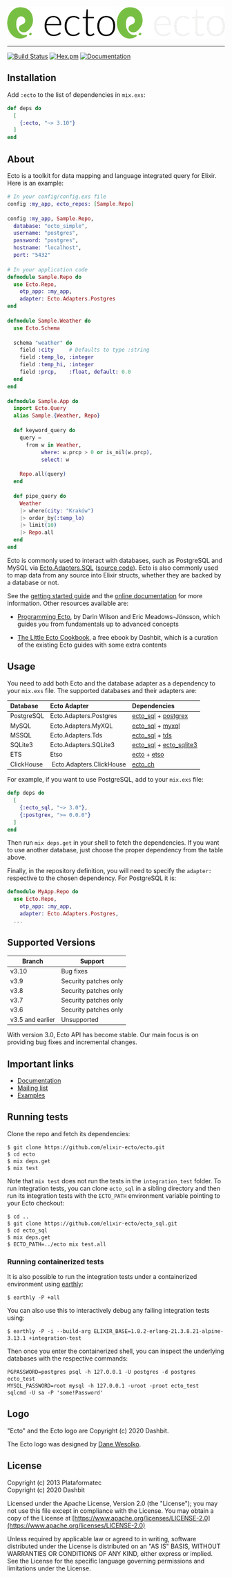 <img width="250" src="https://github.com/elixir-ecto/ecto/raw/master/guides/images/logo.png#gh-light-mode-only" alt="Ecto">
<img width="250" src="https://github.com/elixir-ecto/ecto/raw/master/guides/images/logo-white.png#gh-dark-mode-only" alt="Ecto">

---

[![Build Status](https://github.com/elixir-ecto/ecto/workflows/CI/badge.svg)](https://github.com/elixir-ecto/ecto/actions) [![Hex.pm](https://img.shields.io/hexpm/v/ecto.svg)](https://hex.pm/packages/ecto) [![Documentation](https://img.shields.io/badge/documentation-gray)](https://hexdocs.pm/ecto/)

## Installation

Add `:ecto` to the list of dependencies in `mix.exs`:

```elixir
def deps do
  [
    {:ecto, "~> 3.10"}
  ]
end
```

## About

Ecto is a toolkit for data mapping and language integrated query for Elixir. Here is an example:

```elixir
# In your config/config.exs file
config :my_app, ecto_repos: [Sample.Repo]

config :my_app, Sample.Repo,
  database: "ecto_simple",
  username: "postgres",
  password: "postgres",
  hostname: "localhost",
  port: "5432"

# In your application code
defmodule Sample.Repo do
  use Ecto.Repo,
    otp_app: :my_app,
    adapter: Ecto.Adapters.Postgres
end

defmodule Sample.Weather do
  use Ecto.Schema

  schema "weather" do
    field :city     # Defaults to type :string
    field :temp_lo, :integer
    field :temp_hi, :integer
    field :prcp,    :float, default: 0.0
  end
end

defmodule Sample.App do
  import Ecto.Query
  alias Sample.{Weather, Repo}

  def keyword_query do
    query =
      from w in Weather,
           where: w.prcp > 0 or is_nil(w.prcp),
           select: w

    Repo.all(query)
  end

  def pipe_query do
    Weather
    |> where(city: "Kraków")
    |> order_by(:temp_lo)
    |> limit(10)
    |> Repo.all
  end
end
```

Ecto is commonly used to interact with databases, such as PostgreSQL and MySQL via [Ecto.Adapters.SQL](https://hexdocs.pm/ecto_sql) ([source code](https://github.com/elixir-ecto/ecto_sql)). Ecto is also commonly used to map data from any source into Elixir structs, whether they are backed by a database or not.

See the [getting started guide](https://hexdocs.pm/ecto/getting-started.html) and the [online documentation](https://hexdocs.pm/ecto) for more information. Other resources available are:

  * [Programming Ecto](https://pragprog.com/book/wmecto/programming-ecto), by Darin Wilson and Eric Meadows-Jönsson, which guides you from fundamentals up to advanced concepts

  * [The Little Ecto Cookbook](https://dashbit.co/ebooks/the-little-ecto-cookbook), a free ebook by Dashbit, which is a curation of the existing Ecto guides with some extra contents

## Usage

You need to add both Ecto and the database adapter as a dependency to your `mix.exs` file. The supported databases and their adapters are:

| Database   | Ecto Adapter             | Dependencies                                        |
| :--------- | :----------------------- | :-------------------------------------------------- |
| PostgreSQL | Ecto.Adapters.Postgres   | [ecto_sql][ecto_sql] + [postgrex][postgrex]         |
| MySQL      | Ecto.Adapters.MyXQL      | [ecto_sql][ecto_sql] + [myxql][myxql]               |
| MSSQL      | Ecto.Adapters.Tds        | [ecto_sql][ecto_sql] + [tds][tds]                   |
| SQLite3    | Ecto.Adapters.SQLite3    | [ecto_sql][ecto_sql] + [ecto_sqlite3][ecto_sqlite3] |
| ETS        | Etso                     | [ecto][ecto] + [etso][etso]                         |
| ClickHouse | Ecto.Adapters.ClickHouse | [ecto_ch][ecto_ch]                                  |

[ecto]: https://github.com/elixir-ecto/ecto
[ecto_sql]: https://github.com/elixir-ecto/ecto_sql
[postgrex]: https://github.com/elixir-ecto/postgrex
[myxql]: https://github.com/elixir-ecto/myxql
[tds]: https://github.com/livehelpnow/tds
[ecto_sqlite3]: https://github.com/elixir-sqlite/ecto_sqlite3
[etso]: https://github.com/evadne/etso
[ecto_ch]: https://github.com/plausible/ecto_ch

For example, if you want to use PostgreSQL, add to your `mix.exs` file:

```elixir
defp deps do
  [
    {:ecto_sql, "~> 3.0"},
    {:postgrex, ">= 0.0.0"}
  ]
end
```

Then run `mix deps.get` in your shell to fetch the dependencies. If you want to use another database, just choose the proper dependency from the table above.

Finally, in the repository definition, you will need to specify the `adapter:` respective to the chosen dependency. For PostgreSQL it is:

```elixir
defmodule MyApp.Repo do
  use Ecto.Repo,
    otp_app: :my_app,
    adapter: Ecto.Adapters.Postgres,
  ...
```

## Supported Versions

| Branch            | Support                  |
| ----------------- | ------------------------ |
| v3.10             | Bug fixes                |
| v3.9              | Security patches only    |
| v3.8              | Security patches only    |
| v3.7              | Security patches only    |
| v3.6              | Security patches only    |
| v3.5 and earlier  | Unsupported              |

With version 3.0, Ecto API has become stable. Our main focus is on providing
bug fixes and incremental changes.

## Important links

  * [Documentation](https://hexdocs.pm/ecto)
  * [Mailing list](https://groups.google.com/forum/#!forum/elixir-ecto)
  * [Examples](https://github.com/elixir-ecto/ecto/tree/master/examples)

## Running tests

Clone the repo and fetch its dependencies:

    $ git clone https://github.com/elixir-ecto/ecto.git
    $ cd ecto
    $ mix deps.get
    $ mix test

Note that `mix test` does not run the tests in the `integration_test` folder. To run integration tests, you can clone `ecto_sql` in a sibling directory and then run its integration tests with the `ECTO_PATH` environment variable pointing to your Ecto checkout:

    $ cd ..
    $ git clone https://github.com/elixir-ecto/ecto_sql.git
    $ cd ecto_sql
    $ mix deps.get
    $ ECTO_PATH=../ecto mix test.all

### Running containerized tests

It is also possible to run the integration tests under a containerized environment using [earthly](https://earthly.dev/get-earthly):

    $ earthly -P +all

You can also use this to interactively debug any failing integration tests using:

    $ earthly -P -i --build-arg ELIXIR_BASE=1.8.2-erlang-21.3.8.21-alpine-3.13.1 +integration-test

Then once you enter the containerized shell, you can inspect the underlying databases with the respective commands:

    PGPASSWORD=postgres psql -h 127.0.0.1 -U postgres -d postgres ecto_test
    MYSQL_PASSWORD=root mysql -h 127.0.0.1 -uroot -proot ecto_test
    sqlcmd -U sa -P 'some!Password'

## Logo

"Ecto" and the Ecto logo are Copyright (c) 2020 Dashbit.

The Ecto logo was designed by [Dane Wesolko](https://www.danewesolko.com).

## License

Copyright (c) 2013 Plataformatec \
Copyright (c) 2020 Dashbit

Licensed under the Apache License, Version 2.0 (the "License");
you may not use this file except in compliance with the License.
You may obtain a copy of the License at [https://www.apache.org/licenses/LICENSE-2.0](https://www.apache.org/licenses/LICENSE-2.0)

Unless required by applicable law or agreed to in writing, software
distributed under the License is distributed on an "AS IS" BASIS,
WITHOUT WARRANTIES OR CONDITIONS OF ANY KIND, either express or implied.
See the License for the specific language governing permissions and
limitations under the License.
